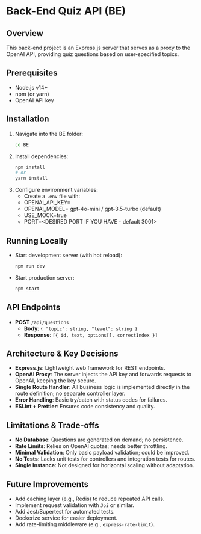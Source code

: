 # Back-End Quiz API (BE)

## Overview

This back-end project is an Express.js server that serves as a proxy to the OpenAI API, providing quiz questions based on user-specified topics.

## Prerequisites

- Node.js v14+
- npm (or yarn)
- OpenAI API key

## Installation

1. Navigate into the BE folder:
   ```bash
   cd BE
   ```
2. Install dependencies:
   ```bash
   npm install
   # or
   yarn install
   ```
3. Configure environment variables:
   - Create a `.env` file with:
   - OPENAI_API_KEY= <YOUR KEY>
   - OPENAI_MODEL= gpt-4o-mini / gpt-3.5-turbo (default)
   - USE_MOCK=true
   - PORT=<DESIRED PORT IF YOU HAVE - default 3001>

## Running Locally

- Start development server (with hot reload):
  ```bash
  npm run dev
  ```
- Start production server:
  ```bash
  npm start
  ```

## API Endpoints

- **POST** `/api/questions`
  - **Body**: `{ "topic": string, "level": string }`
  - **Response**: `[{ id, text, options[], correctIndex }]`

## Architecture & Key Decisions

- **Express.js**: Lightweight web framework for REST endpoints.
- **OpenAI Proxy**: The server injects the API key and forwards requests to OpenAI, keeping the key secure.
- **Single Route Handler**:  All business logic is implemented directly in the route definition; no separate controller layer.
- **Error Handling**: Basic try/catch with status codes for failures.
- **ESLint + Prettier**: Ensures code consistency and quality.

## Limitations & Trade-offs

- **No Database**: Questions are generated on demand; no persistence.
- **Rate Limits**: Relies on OpenAI quotas; needs better throttling.
- **Minimal Validation**: Only basic payload validation; could be improved.
- **No Tests**: Lacks unit tests for controllers and integration tests for routes.
- **Single Instance**: Not designed for horizontal scaling without adaptation.

## Future Improvements

- Add caching layer (e.g., Redis) to reduce repeated API calls.
- Implement request validation with `Joi` or similar.
- Add Jest/Supertest for automated tests.
- Dockerize service for easier deployment.
- Add rate-limiting middleware (e.g., `express-rate-limit`).

